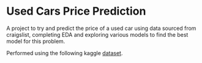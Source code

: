 # Used Cars Price Prediction

A project to try and predict the price of a used car using data sourced from craigslist, completing EDA and exploring various models to find the best model for this problem.

Performed using the following kaggle [dataset](https://www.kaggle.com/austinreese/craigslist-carstrucks-data).

